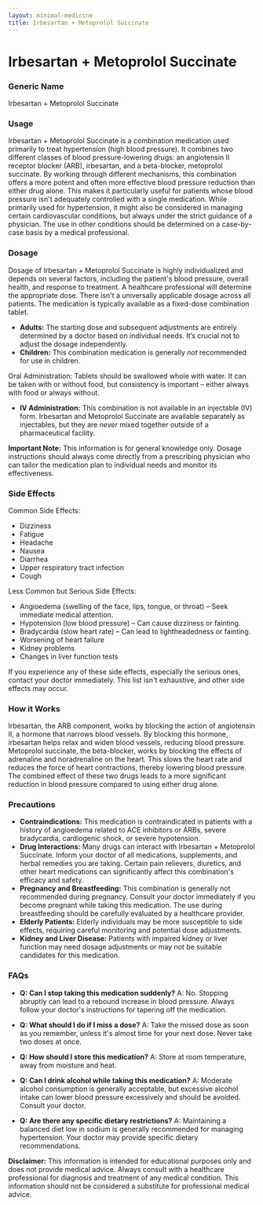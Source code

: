 ```yaml
---
layout: minimal-medicine
title: Irbesartan + Metoprolol Succinate
---
```


# Irbesartan + Metoprolol Succinate
### Generic Name
Irbesartan + Metoprolol Succinate

### Usage

Irbesartan + Metoprolol Succinate is a combination medication used primarily to treat hypertension (high blood pressure).  It combines two different classes of blood pressure-lowering drugs: an angiotensin II receptor blocker (ARB), irbesartan, and a beta-blocker, metoprolol succinate.  By working through different mechanisms, this combination offers a more potent and often more effective blood pressure reduction than either drug alone.  This makes it particularly useful for patients whose blood pressure isn't adequately controlled with a single medication.  While primarily used for hypertension, it might also be considered in managing certain cardiovascular conditions, but always under the strict guidance of a physician.  The use in other conditions should be determined on a case-by-case basis by a medical professional.


### Dosage

Dosage of Irbesartan + Metoprolol Succinate is highly individualized and depends on several factors, including the patient's blood pressure, overall health, and response to treatment.  A healthcare professional will determine the appropriate dose.  There isn't a universally applicable dosage across all patients.  The medication is typically available as a fixed-dose combination tablet.


* **Adults:** The starting dose and subsequent adjustments are entirely determined by a doctor based on individual needs. It’s crucial not to adjust the dosage independently.
* **Children:** This combination medication is generally *not* recommended for use in children.

Oral Administration: Tablets should be swallowed whole with water.  It can be taken with or without food, but consistency is important – either always with food or always without.

* **IV Administration:** This combination is not available in an injectable (IV) form.  Irbesartan and Metoprolol Succinate are available separately as injectables, but they are *never* mixed together outside of a pharmaceutical facility.

**Important Note:**  This information is for general knowledge only.  Dosage instructions should always come directly from a prescribing physician who can tailor the medication plan to individual needs and monitor its effectiveness.


### Side Effects

Common Side Effects:

* Dizziness
* Fatigue
* Headache
* Nausea
* Diarrhea
* Upper respiratory tract infection
* Cough

Less Common but Serious Side Effects:

* Angioedema (swelling of the face, lips, tongue, or throat) – Seek immediate medical attention.
* Hypotension (low blood pressure) – Can cause dizziness or fainting.
* Bradycardia (slow heart rate) – Can lead to lightheadedness or fainting.
* Worsening of heart failure
* Kidney problems
* Changes in liver function tests


If you experience any of these side effects, especially the serious ones, contact your doctor immediately.  This list isn't exhaustive, and other side effects may occur.


### How it Works

Irbesartan, the ARB component, works by blocking the action of angiotensin II, a hormone that narrows blood vessels. By blocking this hormone, irbesartan helps relax and widen blood vessels, reducing blood pressure. Metoprolol succinate, the beta-blocker, works by blocking the effects of adrenaline and noradrenaline on the heart. This slows the heart rate and reduces the force of heart contractions, thereby lowering blood pressure.  The combined effect of these two drugs leads to a more significant reduction in blood pressure compared to using either drug alone.


### Precautions

* **Contraindications:** This medication is contraindicated in patients with a history of angioedema related to ACE inhibitors or ARBs, severe bradycardia, cardiogenic shock, or severe hypotension.
* **Drug Interactions:** Many drugs can interact with Irbesartan + Metoprolol Succinate.  Inform your doctor of all medications, supplements, and herbal remedies you are taking.  Certain pain relievers, diuretics, and other heart medications can significantly affect this combination's efficacy and safety.
* **Pregnancy and Breastfeeding:**  This combination is generally not recommended during pregnancy.  Consult your doctor immediately if you become pregnant while taking this medication. The use during breastfeeding should be carefully evaluated by a healthcare provider.
* **Elderly Patients:**  Elderly individuals may be more susceptible to side effects, requiring careful monitoring and potential dose adjustments.
* **Kidney and Liver Disease:** Patients with impaired kidney or liver function may need dosage adjustments or may not be suitable candidates for this medication.


### FAQs

* **Q: Can I stop taking this medication suddenly?** A: No.  Stopping abruptly can lead to a rebound increase in blood pressure.  Always follow your doctor's instructions for tapering off the medication.

* **Q:  What should I do if I miss a dose?** A: Take the missed dose as soon as you remember, unless it's almost time for your next dose.  Never take two doses at once.

* **Q: How should I store this medication?** A: Store at room temperature, away from moisture and heat.

* **Q: Can I drink alcohol while taking this medication?** A:  Moderate alcohol consumption is generally acceptable, but excessive alcohol intake can lower blood pressure excessively and should be avoided.  Consult your doctor.

* **Q:  Are there any specific dietary restrictions?** A:  Maintaining a balanced diet low in sodium is generally recommended for managing hypertension.  Your doctor may provide specific dietary recommendations.


**Disclaimer:** This information is intended for educational purposes only and does not provide medical advice.  Always consult with a healthcare professional for diagnosis and treatment of any medical condition.  This information should not be considered a substitute for professional medical advice.
